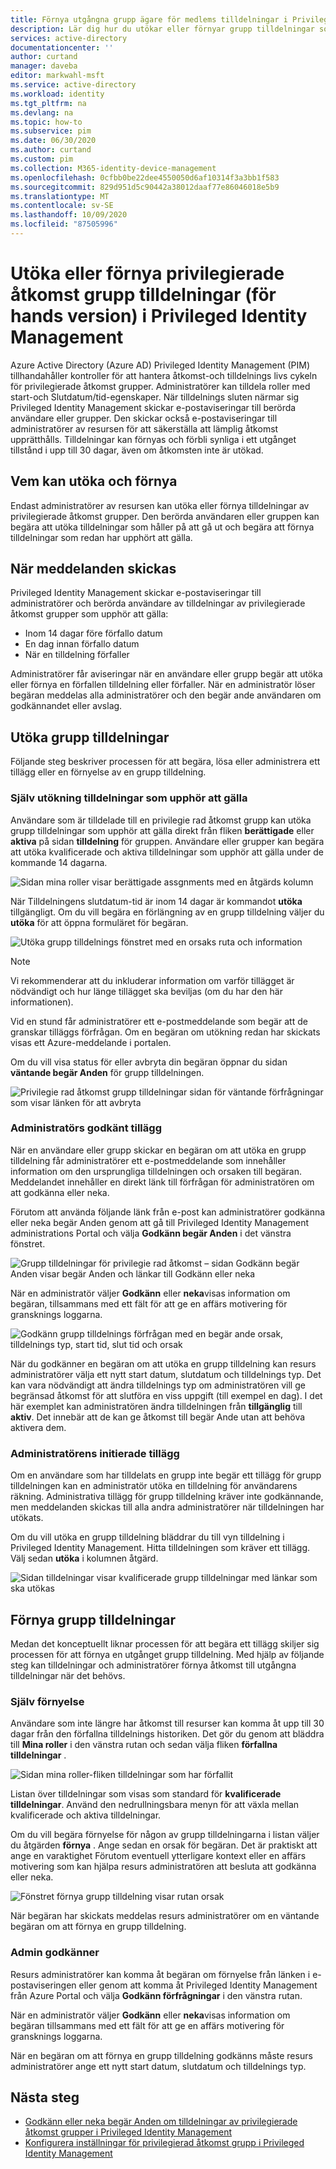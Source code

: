 ```yaml
---
title: Förnya utgångna grupp ägare för medlems tilldelningar i Privileged Identity Management-Azure AD | Microsoft Docs
description: Lär dig hur du utökar eller förnyar grupp tilldelningar som kan tilldelas av roller i Azure AD Privileged Identity Management (PIM).
services: active-directory
documentationcenter: ''
author: curtand
manager: daveba
editor: markwahl-msft
ms.service: active-directory
ms.workload: identity
ms.tgt_pltfrm: na
ms.devlang: na
ms.topic: how-to
ms.subservice: pim
ms.date: 06/30/2020
ms.author: curtand
ms.custom: pim
ms.collection: M365-identity-device-management
ms.openlocfilehash: 0cfbb0be22dee4550050d6af10314f3a3bb1f583
ms.sourcegitcommit: 829d951d5c90442a38012daaf77e86046018e5b9
ms.translationtype: MT
ms.contentlocale: sv-SE
ms.lasthandoff: 10/09/2020
ms.locfileid: "87505996"
---
```

# <a name="extend-or-renew-privileged-access-group-assignments-preview-in-privileged-identity-management"></a>Utöka eller förnya privilegierade åtkomst grupp tilldelningar (för hands version) i Privileged Identity Management

Azure Active Directory (Azure AD) Privileged Identity Management (PIM) tillhandahåller kontroller för att hantera åtkomst-och tilldelnings livs cykeln för privilegierade åtkomst grupper. Administratörer kan tilldela roller med start-och Slutdatum/tid-egenskaper. När tilldelnings sluten närmar sig Privileged Identity Management skickar e-postaviseringar till berörda användare eller grupper. Den skickar också e-postaviseringar till administratörer av resursen för att säkerställa att lämplig åtkomst upprätthålls. Tilldelningar kan förnyas och förbli synliga i ett utgånget tillstånd i upp till 30 dagar, även om åtkomsten inte är utökad.

## <a name="who-can-extend-and-renew"></a>Vem kan utöka och förnya

Endast administratörer av resursen kan utöka eller förnya tilldelningar av privilegierade åtkomst grupper. Den berörda användaren eller gruppen kan begära att utöka tilldelningar som håller på att gå ut och begära att förnya tilldelningar som redan har upphört att gälla.

## <a name="when-notifications-are-sent"></a>När meddelanden skickas

Privileged Identity Management skickar e-postaviseringar till administratörer och berörda användare av tilldelningar av privilegierade åtkomst grupper som upphör att gälla:

- Inom 14 dagar före förfallo datum
- En dag innan förfallo datum
- När en tilldelning förfaller

Administratörer får aviseringar när en användare eller grupp begär att utöka eller förnya en förfallen tilldelning eller förfaller. När en administratör löser begäran meddelas alla administratörer och den begär ande användaren om godkännandet eller avslag.

## <a name="extend-group-assignments"></a>Utöka grupp tilldelningar

Följande steg beskriver processen för att begära, lösa eller administrera ett tillägg eller en förnyelse av en grupp tilldelning.

### <a name="self-extend-expiring-assignments"></a>Själv utökning tilldelningar som upphör att gälla

Användare som är tilldelade till en privilegie rad åtkomst grupp kan utöka grupp tilldelningar som upphör att gälla direkt från fliken **berättigade** eller **aktiva** på sidan **tilldelning** för gruppen. Användare eller grupper kan begära att utöka kvalificerade och aktiva tilldelningar som upphör att gälla under de kommande 14 dagarna.

![Sidan mina roller visar berättigade assgnments med en åtgärds kolumn](media/groups-renew-extend/self-extend-group-assignment.png)

När Tilldelningens slutdatum-tid är inom 14 dagar är kommandot **utöka** tillgängligt. Om du vill begära en förlängning av en grupp tilldelning väljer du **utöka** för att öppna formuläret för begäran.

![Utöka grupp tilldelnings fönstret med en orsaks ruta och information](media/groups-renew-extend/extend-request-details-group-assignment.png)

>[!NOTE]
>Vi rekommenderar att du inkluderar information om varför tillägget är nödvändigt och hur länge tillägget ska beviljas (om du har den här informationen).

Vid en stund får administratörer ett e-postmeddelande som begär att de granskar tilläggs förfrågan. Om en begäran om utökning redan har skickats visas ett Azure-meddelande i portalen.

Om du vill visa status för eller avbryta din begäran öppnar du sidan **väntande begär Anden** för grupp tilldelningen.

![Privilegie rad åtkomst grupp tilldelningar sidan för väntande förfrågningar som visar länken för att avbryta](media/groups-renew-extend/group-assignment-extend-cancel-request.png)

### <a name="admin-approved-extension"></a>Administratörs godkänt tillägg

När en användare eller grupp skickar en begäran om att utöka en grupp tilldelning får administratörer ett e-postmeddelande som innehåller information om den ursprungliga tilldelningen och orsaken till begäran. Meddelandet innehåller en direkt länk till förfrågan för administratören om att godkänna eller neka.

Förutom att använda följande länk från e-post kan administratörer godkänna eller neka begär Anden genom att gå till Privileged Identity Management administrations Portal och välja **Godkänn begär Anden** i det vänstra fönstret.

![Grupp tilldelningar för privilegie rad åtkomst – sidan Godkänn begär Anden visar begär Anden och länkar till Godkänn eller neka](media/groups-renew-extend/group-assignment-extend-admin-approve.png)

När en administratör väljer **Godkänn** eller **neka**visas information om begäran, tillsammans med ett fält för att ge en affärs motivering för gransknings loggarna.

![Godkänn grupp tilldelnings förfrågan med en begär ande orsak, tilldelnings typ, start tid, slut tid och orsak](media/groups-renew-extend/group-assignment-extend-admin-approve-reason.png)

När du godkänner en begäran om att utöka en grupp tilldelning kan resurs administratörer välja ett nytt start datum, slutdatum och tilldelnings typ. Det kan vara nödvändigt att ändra tilldelnings typ om administratören vill ge begränsad åtkomst för att slutföra en viss uppgift (till exempel en dag). I det här exemplet kan administratören ändra tilldelningen från **tillgänglig** till **aktiv**. Det innebär att de kan ge åtkomst till begär Ande utan att behöva aktivera dem.

### <a name="admin-initiated-extension"></a>Administratörens initierade tillägg

Om en användare som har tilldelats en grupp inte begär ett tillägg för grupp tilldelningen kan en administratör utöka en tilldelning för användarens räkning. Administrativa tillägg för grupp tilldelning kräver inte godkännande, men meddelanden skickas till alla andra administratörer när tilldelningen har utökats.

Om du vill utöka en grupp tilldelning bläddrar du till vyn tilldelning i Privileged Identity Management. Hitta tilldelningen som kräver ett tillägg. Välj sedan **utöka** i kolumnen åtgärd.

![Sidan tilldelningar visar kvalificerade grupp tilldelningar med länkar som ska utökas](media/groups-renew-extend/group-assignment-extend-admin-approve.png)

## <a name="renew-group-assignments"></a>Förnya grupp tilldelningar

Medan det konceptuellt liknar processen för att begära ett tillägg skiljer sig processen för att förnya en utgånget grupp tilldelning. Med hjälp av följande steg kan tilldelningar och administratörer förnya åtkomst till utgångna tilldelningar när det behövs.

### <a name="self-renew"></a>Själv förnyelse

Användare som inte längre har åtkomst till resurser kan komma åt upp till 30 dagar från den förfallna tilldelnings historiken. Det gör du genom att bläddra till **Mina roller** i den vänstra rutan och sedan välja fliken **förfallna tilldelningar** .

![Sidan mina roller-fliken tilldelningar som har förfallit](media/groups-renew-extend/groups-renew-from-my-roles.png)

Listan över tilldelningar som visas som standard för **kvalificerade tilldelningar**. Använd den nedrullningsbara menyn för att växla mellan kvalificerade och aktiva tilldelningar.

Om du vill begära förnyelse för någon av grupp tilldelningarna i listan väljer du åtgärden **förnya** . Ange sedan en orsak för begäran. Det är praktiskt att ange en varaktighet Förutom eventuell ytterligare kontext eller en affärs motivering som kan hjälpa resurs administratören att besluta att godkänna eller neka.

![Fönstret förnya grupp tilldelning visar rutan orsak](media/groups-renew-extend/groups-renew-request-form.png)

När begäran har skickats meddelas resurs administratörer om en väntande begäran om att förnya en grupp tilldelning.

### <a name="admin-approves"></a>Admin godkänner

Resurs administratörer kan komma åt begäran om förnyelse från länken i e-postaviseringen eller genom att komma åt Privileged Identity Management från Azure Portal och välja **Godkänn förfrågningar** i den vänstra rutan.

När en administratör väljer **Godkänn** eller **neka**visas information om begäran tillsammans med ett fält för att ge en affärs motivering för gransknings loggarna.

När en begäran om att förnya en grupp tilldelning godkänns måste resurs administratörer ange ett nytt start datum, slutdatum och tilldelnings typ.

## <a name="next-steps"></a>Nästa steg

- [Godkänn eller neka begär Anden om tilldelningar av privilegierade åtkomst grupper i Privileged Identity Management](groups-approval-workflow.md)
- [Konfigurera inställningar för privilegierad åtkomst grupp i Privileged Identity Management](groups-role-settings.md)
